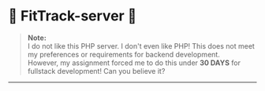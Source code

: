 ﻿# 🌟 FitTrack-server 🌟

> **Note:**  
> I do not like this PHP server. I don't even like PHP!
> This does not meet my preferences or requirements for backend development.  
> However, my assignment forced me to do this under **30 DAYS** for fullstack development!
> Can you believe it?

---
